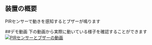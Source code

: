 ## 装置の概要　　
PIRセンサーで動きを感知するとブザーが鳴ります　　

##デモ動画
下の動画から実際に動いている様子を確認することができます　　
[![PIRセンサーとブザーの動画](https://img.youtube.com/vi/YSPWBfqArNc/0.jpg)](https://www.youtube.com/watch?v=YSPWBfqArNc)
